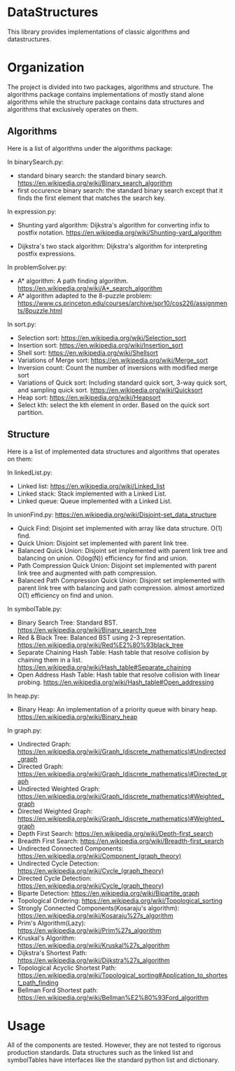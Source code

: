 # DataStructures
This library provides implementations of classic algorithms and datastructures. 

# Organization
The project is divided into two packages, algorithms and structure. The algorithms package contains implementations of mostly stand alone algorithms while the structure package contains data structures and algorithms that exclusively operates on them.

## Algorithms
Here is a list of algorithms under the algorithms package:

In binarySearch.py:

- standard binary search: the standard binary search. https://en.wikipedia.org/wiki/Binary_search_algorithm
- first occurence binary search: the standard binary search except that it finds the first element that matches the search key.

In expression.py:

- Shunting yard algorithm: Dijkstra's algorithm for converting infix to postfix notation. https://en.wikipedia.org/wiki/Shunting-yard_algorithm

- Dijkstra's two stack algorithm: Dijkstra's algorithm for interpreting postfix expressions.

In problemSolver.py:

- A* algorithm: A path finding algorithm. https://en.wikipedia.org/wiki/A*_search_algorithm
- A* algorithm adapted to the 8-puzzle problem: https://www.cs.princeton.edu/courses/archive/spr10/cos226/assignments/8puzzle.html

In sort.py:

- Selection sort: https://en.wikipedia.org/wiki/Selection_sort
- Insertion sort: https://en.wikipedia.org/wiki/Insertion_sort
- Shell sort: https://en.wikipedia.org/wiki/Shellsort
- Variations of Merge sort: https://en.wikipedia.org/wiki/Merge_sort
- Inversion count: Count the number of inversions with modified merge sort
- Variations of Quick sort: Including standard quick sort, 3-way quick sort, and sampling quick sort. https://en.wikipedia.org/wiki/Quicksort
- Heap sort: https://en.wikipedia.org/wiki/Heapsort
- Select kth: select the kth element in order. Based on the quick sort partition.

## Structure
Here is a list of implemented data structures and algorithms that operates on them:

In linkedList.py:

- Linked list: https://en.wikipedia.org/wiki/Linked_list
- Linked stack: Stack implemented with a Linked List.
- Linked queue: Queue implemented with a Linked List.

In unionFind.py: https://en.wikipedia.org/wiki/Disjoint-set_data_structure

- Quick Find: Disjoint set implemented with array like data structure. O(1) find.
- Quick Union: Disjoint set implemented with parent link tree.
- Balanced Quick Union: Disjoint set implemented with parent link tree and balancing on union. O(log(N)) efficiency for find and union.
- Path Compression Quick Union: Disjoint set implemented with parent link tree and augmented with path compression.
- Balanced Path Compression Quick Union: Disjoint set implemented with parent link tree with balancing and path compression. almost amortized O(1) efficiency on find and union.

In symbolTable.py:

- Binary Search Tree: Standard BST. https://en.wikipedia.org/wiki/Binary_search_tree
- Red & Black Tree: Balanced BST using 2-3 representation. https://en.wikipedia.org/wiki/Red%E2%80%93black_tree
- Separate Chaining Hash Table: Hash table that resolve collision by chaining them in a list. https://en.wikipedia.org/wiki/Hash_table#Separate_chaining
- Open Address Hash Table: Hash table that resolve collision with linear probing. https://en.wikipedia.org/wiki/Hash_table#Open_addressing

In heap.py:

- Binary Heap: An implementation of a priority queue with binary heap. https://en.wikipedia.org/wiki/Binary_heap

In graph.py:

- Undirected Graph: https://en.wikipedia.org/wiki/Graph_(discrete_mathematics)#Undirected_graph
- Directed Graph: https://en.wikipedia.org/wiki/Graph_(discrete_mathematics)#Directed_graph
- Undirected Weighted Graph: https://en.wikipedia.org/wiki/Graph_(discrete_mathematics)#Weighted_graph
- Directed Weighted Graph: https://en.wikipedia.org/wiki/Graph_(discrete_mathematics)#Weighted_graph
- Depth First Search: https://en.wikipedia.org/wiki/Depth-first_search
- Breadth First Search: https://en.wikipedia.org/wiki/Breadth-first_search
- Undirected Connected Components: https://en.wikipedia.org/wiki/Component_(graph_theory)
- Undirected Cycle Detection: https://en.wikipedia.org/wiki/Cycle_(graph_theory)
- Directed Cycle Detection: https://en.wikipedia.org/wiki/Cycle_(graph_theory)
- Biparte Detection: https://en.wikipedia.org/wiki/Bipartite_graph
- Topological Ordering: https://en.wikipedia.org/wiki/Topological_sorting
- Strongly Connected Components(Kosaraju's algorithm): https://en.wikipedia.org/wiki/Kosaraju%27s_algorithm
- Prim's Algorithm(Lazy): https://en.wikipedia.org/wiki/Prim%27s_algorithm
- Kruskal's Algorithm: https://en.wikipedia.org/wiki/Kruskal%27s_algorithm
- Dijkstra's Shortest Path: https://en.wikipedia.org/wiki/Dijkstra%27s_algorithm
- Topological Acyclic Shortest Path: https://en.wikipedia.org/wiki/Topological_sorting#Application_to_shortest_path_finding
- Bellman Ford Shortest path: https://en.wikipedia.org/wiki/Bellman%E2%80%93Ford_algorithm

# Usage
All of the components are tested. However, they are not tested to rigorous production standards. Data structures such as the linked list and symbolTables have interfaces like the standard python list and dictionary.
